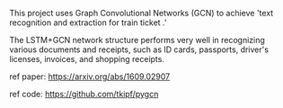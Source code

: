 This project uses Graph Convolutional Networks (GCN) to achieve 'text recognition and extraction for train ticket .' 

The LSTM+GCN network structure performs very well in recognizing various documents and receipts, such as ID cards, passports, driver's licenses, invoices, and shopping receipts.

ref paper: https://arxiv.org/abs/1609.02907

ref code: https://github.com/tkipf/pygcn
